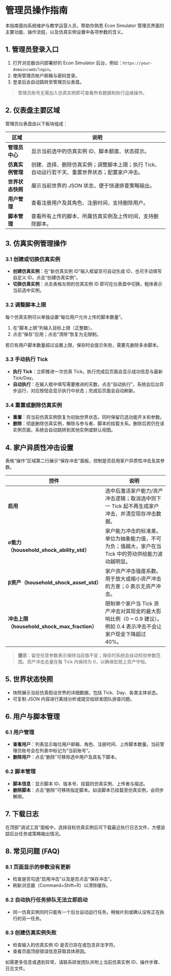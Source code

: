# 管理员操作指南

本指南面向系统维护与教学运营人员，帮助你熟悉 Econ Simulator 管理员界面的主要功能、操作流程，以及仿真实例设置中各项参数的含义。

## 1. 管理员登录入口

1. 打开浏览器访问部署好的 Econ Simulator 后台，例如：`https://your-domain/web/login`。
2. 使用管理员帐户邮箱与密码登录。
3. 登录后会自动跳转至管理员仪表盘。

> 管理员账号无需加入仿真实例即可查看所有数据和执行运维操作。

## 2. 仪表盘主要区域

管理员仪表盘由以下板块组成：

| 区域 | 说明 |
| --- | --- |
| **管理员中心** | 显示当前选中的仿真实例 ID、脚本额度、状态提示。 |
| **仿真实例管理** | 创建、选择、删除仿真实例；调整脚本上限；执行 Tick、自动运行若干天、重置世界状态；配置家户冲击。 |
| **世界状态快照** | 展示当前世界的 JSON 状态，便于快速排查策略输出。 |
| **用户管理** | 查看注册用户及其角色、注册时间，支持删除用户。 |
| **脚本管理** | 查看所有上传的脚本、所属仿真实例及上传时间，支持删除脚本。 |

## 3. 仿真实例管理操作

### 3.1 创建或切换仿真实例

- **创建仿真实例**：在“新仿真实例 ID”输入框留空可自动生成 ID，也可手动填写自定义 ID，点击“创建仿真实例”。
- **切换仿真实例**：点击表格左侧的仿真实例 ID 即可在仪表盘中切换，粗体表示当前选中实例。

### 3.2 调整脚本上限

每个仿真实例可以单独设置“每位用户允许上传的脚本数量”。

1. 在“脚本上限”列输入目标上限（正整数）。
2. 点击“保存”应用；点击“清除”恢复为无限制。

若已有用户脚本数量超过设置上限，保存时会提示失败，需要先删除多余脚本。

### 3.3 手动执行 Tick

- **执行 Tick**：立即推进一次仿真 Tick。执行完成后页面会显示成功信息与最新 Tick/Day。
- **自动执行**：在输入框中填写需要推进的天数，点击“自动执行”，系统会后台异步运行，对应按钮会显示执行中状态；完成后页面会自动刷新。

### 3.4 重置或删除仿真实例

- **重置**：将当前仿真实例恢复为初始世界状态，同时保留已选功能开关和参数。
- **删除**：彻底删除仿真实例，解除与参与者、脚本的挂载关系。删除后若仍在该实例页面，系统会自动跳转到其他实例或默认视图。

## 4. 家户异质性冲击设置

表格“操作”区域第二行展示“保存冲击”面板，控制是否启用家户异质性冲击及其参数。

| 控件 | 说明 |
| --- | --- |
| **启用** | 选中后激活家户能力/资产冲击逻辑；取消选中则下一 Tick 起不再生成家户冲击，并清空现存冲击数据。 |
| **σ能力（household_shock_ability_std）** | 家户能力冲击的标准差。单位为抽象能力值，不可为负；值越大，家户在当 Tick 中的劳动供给能力波动越明显。 |
| **β资产（household_shock_asset_std）** | 家户资产冲击强度系数。用于放大或缩小资产冲击的方差；0 表示无资产冲击。 |
| **冲击上限（household_shock_max_fraction）** | 限制单个家户当 Tick 资产冲击对其现金的最大影响比例（0 ~ 0.9 建议）。例如 0.4 表示冲击不会让家户现金下降超过 40%。 |

> **提示**：留空任意参数表示保持当前值不变；保存时系统会自动校验参数范围。资产冲击总量在每 Tick 内保持为 0，以确保宏观上资产守恒。

## 5. 世界状态快照

- 快照展示当前仿真假设世界的详细数据，包括 Tick、Day、各类主体状态。
- 可复制 JSON 内容进行离线分析或提交给研发团队排查问题。

## 6. 用户与脚本管理

### 6.1 用户管理

- **查看用户**：列表显示每位用户邮箱、角色、注册时间、上传脚本数量。当前管理员账号会在列表中标记为“当前账号”。
- **删除用户**：点击“删除”可移除选中用户及其名下脚本。

### 6.2 脚本管理

- **脚本信息**：显示脚本 ID、版本号、挂载的仿真实例、上传者与描述。
- **删除脚本**：点击“删除”可移除指定脚本。如该脚本已挂载至仿真实例，会同步解绑。

## 7. 下载日志

在顶部“调试工具”面板中，选择目标仿真实例后可下载最近执行日志文件，方便追踪后台任务或策略输出情况。

## 8. 常见问题 (FAQ)

### 8.1 页面显示的参数没有更新

- 检查是否勾选“启用冲击”以及是否点击“保存冲击”。
- 刷新浏览器（Command+Shift+R）以清除缓存。

### 8.2 自动执行任务排队无法立即启动

- 同一仿真实例同时只能有一个后台自动运行任务。稍候片刻或确认没有正在执行的另一任务。

### 8.3 创建仿真实例失败

- 检查输入的仿真实例 ID 是否已存在或包含非法字符。
- 查看页面顶部错误信息获取具体原因。

如需更多信息或遇到异常，请联系研发团队并附上当前仿真实例 ID、操作步骤、日志文件。
